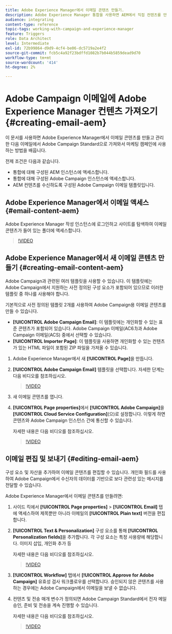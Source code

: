 ```yaml
---
title: Adobe Experience Manager에서 이메일 콘텐츠 만들기.
description: Adobe Experience Manager 통합을 사용하면 AEM에서 직접 컨텐츠를 만들고 나중에 Adobe Campaign에서 사용할 수 있습니다.
audience: integrating
content-type: reference
topic-tags: working-with-campaign-and-experience-manager
feature: Triggers
role: Data Architect
level: Intermediate
exl-id: 72b99864-d9d9-4cf4-be06-dc5719a2e4f2
source-git-commit: fcb5c4a92f23bdffd1082b7b044b5859dead9d70
workflow-type: tm+mt
source-wordcount: '414'
ht-degree: 2%

---
```


# Adobe Campaign 이메일에 Adobe Experience Manager 컨텐츠 가져오기 {#creating-email-aem}

이 문서를 사용하면 Adobe Experience Manager에서 이메일 콘텐츠를 만들고 관리한 다음 이메일에서 Adobe Campaign Standard으로 가져와서 마케팅 캠페인에 사용하는 방법을 배웁니다.

전제 조건은 다음과 같습니다.

* 통합에 대해 구성된 AEM 인스턴스에 액세스합니다.
* 통합에 대해 구성된 Adobe Campaign 인스턴스에 액세스합니다.
* AEM 컨텐츠를 수신하도록 구성된 Adobe Campaign 이메일 템플릿입니다.

## Adobe Experience Manager에서 이메일 액세스 {#email-content-aem}

Adobe Experience Manager 작성 인스턴스에 로그인하고 사이트를 탐색하여 이메일 콘텐츠가 들어 있는 폴더에 액세스합니다.

>[!VIDEO](https://video.tv.adobe.com/v/29996)

## Adobe Experience Manager에서 새 이메일 콘텐츠 만들기 {#creating-email-content-aem}

Adobe Campaign과 관련된 여러 템플릿을 사용할 수 있습니다. 이 템플릿에는 Adobe Campaign에서 지원하는 사전 정의된 구성 요소가 포함되어 있으므로 이러한 템플릿 중 하나를 사용해야 합니다.

기본적으로 사전 정의된 템플릿 2개를 사용하여 Adobe Campaign용 이메일 콘텐츠를 만들 수 있습니다.

* **[!UICONTROL Adobe Campaign Email]**: 이 템플릿에는 개인화할 수 있는 표준 콘텐츠가 포함되어 있습니다. Adobe Campaign 이메일(AC6.1)과 Adobe Campaign 이메일(ACS) 중에서 선택할 수 있습니다.
* **[!UICONTROL Importer Page]**: 이 템플릿을 사용하면 개인화할 수 있는 컨텐츠가 있는 HTML 파일이 포함된 ZIP 파일을 가져올 수 있습니다.

1. Adobe Experience Manager에서 새 **[!UICONTROL Page]**&#x200B;을 만듭니다.

1. **[!UICONTROL Adobe Campaign Email]** 템플릿을 선택합니다. 자세한 단계는 다음 비디오를 참조하십시오.
   >[!VIDEO](https://video.tv.adobe.com/v/29997)

1. 새 이메일 콘텐츠를 엽니다.

1. **[!UICONTROL Page properties]**&#x200B;에서 **[!UICONTROL Adobe Campaign]**&#x200B;을 **[!UICONTROL Cloud Service Configuration]**(으)로 설정합니다. 이렇게 하면 콘텐츠와 Adobe Campaign 인스턴스 간에 통신할 수 있습니다.

   자세한 내용은 다음 비디오를 참조하십시오.

   >[!VIDEO](https://video.tv.adobe.com/v/29999)

## 이메일 편집 및 보내기 {#editing-email-aem}

구성 요소 및 자산을 추가하여 이메일 콘텐츠를 편집할 수 있습니다. 개인화 필드를 사용하여 Adobe Campaign에서 수신자의 데이터를 기반으로 보다 관련성 있는 메시지를 전달할 수 있습니다.

Adobe Experience Manager에서 이메일 콘텐츠를 만들려면:

1. 사이드 킥에서 **[!UICONTROL Page properties]** > **[!UICONTROL Email]** 탭에 액세스하여 제목뿐만 아니라 이메일의 **[!UICONTROL Plain text]** 버전을 편집합니다.

1. **[!UICONTROL Text & Personalization]** 구성 요소를 통해 **[!UICONTROL Personalization fields]**&#x200B;을 추가합니다. 각 구성 요소는 특정 사용량에 해당합니다. 이미지 삽입, 개인화 추가 등

   자세한 내용은 다음 비디오를 참조하십시오.
   >[!VIDEO](https://video.tv.adobe.com/v/29998)

1. **[!UICONTROL Workflow]** 탭에서 **[!UICONTROL Approve for Adobe Campaign]** 유효성 검사 워크플로우를 선택합니다. 승인되지 않은 콘텐츠를 사용하는 경우에는 Adobe Campaign에서 이메일을 보낼 수 없습니다.

1. 컨텐츠 및 전송 매개 변수가 정의되면 Adobe Campaign Standard에서 전자 메일 승인, 준비 및 전송을 계속 진행할 수 있습니다.

   자세한 내용은 다음 비디오를 참조하십시오.

   >[!VIDEO](https://video.tv.adobe.com/v/23721)
